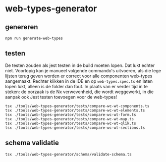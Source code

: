 # web-types-generator

## genereren

    npm run generate-web-types


## testen

De testen zouden als jest testen in de build moeten lopen. Dat lukt echter niet.
Voorlopig kan je manueel volgende commando's uitvoeren, als die lege lijsten terug geven worden er correct voor alle componenten web-types aangemaakt.
Rechter klikken in de IDE en op `web-types.spec.ts` en laten lopen lukt, alleen is de folder dan fout.
In plaats van er verder tijd in te steken: de oorzaak is de Nx verwevenheid, die wordt weggewerkt, in die aanpak ook Jest testen toevoegen voor
de web-types!

    tsx ./tools/web-types-generator/tests/compare-wc-wt-components.ts
    tsx ./tools/web-types-generator/tests/compare-wc-wt-elements.ts
    tsx ./tools/web-types-generator/tests/compare-wc-wt-form.ts
    tsx ./tools/web-types-generator/tests/compare-wc-wt-map.ts
    tsx ./tools/web-types-generator/tests/compare-wc-wt-qlik.ts
    tsx ./tools/web-types-generator/tests/compare-wc-wt-sections.ts


## schema validatie

    tsx ./tools/web-types-generator/schema/validate-schema.ts
